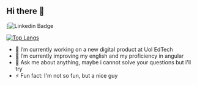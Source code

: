 ## Hi there 👋

[![Linkedin Badge](https://img.shields.io/badge/-Kevyn%20Marinho-0072b1?style=flat&logo=Linkedin&logoColor=white&link=https://www.linkedin.com/in/kevynmarinho)

[![Top Langs](https://github-readme-stats.vercel.app/api/top-langs/?username=kevyn-marinho&layout=compact)](https://github.com/rodrigorf/github-readme-stats)

- 🔭 I’m currently working on a new digital product at Uol EdTech
- 🌱 I’m currently improving my english and my proficiency in angular 
- 💬 Ask me about anything, maybe i cannot solve your questions but i'll try 
- ⚡ Fun fact: I'm not so fun, but a nice guy
